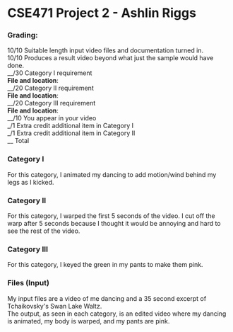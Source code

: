 # CSE471 Project 2 - Ashlin Riggs  

###  Grading:  
10/10	Suitable length input video files and documentation turned in.  
10/10	Produces a result video beyond what just the sample would have done.  
__/30	Category I requirement  
  **File and location**:  
__/20	Category II requirement  
  **File and location**:  
__/20	Category III requirement  
  **File and location**:  
__/10	You appear in your video  
_/1 Extra credit additional item in Category I  
_/1 Extra credit additional item in Category II  
__ Total  

### Category I  
For this category, I animated my dancing to add motion/wind behind my legs as I kicked.  

### Category II  
For this category, I warped the first 5 seconds of the video. I cut off the warp after 5 seconds because I thought it would be annoying and hard to see the rest of the video.  

### Category III  
For this category, I keyed the green in my pants to make them pink.  

### Files (Input)  
My input files are a video of me dancing and a 35 second excerpt of Tchaikovsky's Swan Lake Waltz.  
The output, as seen in each category, is an edited video where my dancing is animated, my body is warped, and my pants are pink.
